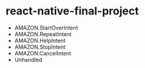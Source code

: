 # react-native-final-project
- AMAZON.StartOverIntent
- AMAZON.RepeatIntent
- AMAZON.HelpIntent
- AMAZON.StopIntent
- AMAZON.CancelIntent
- Unhandled
